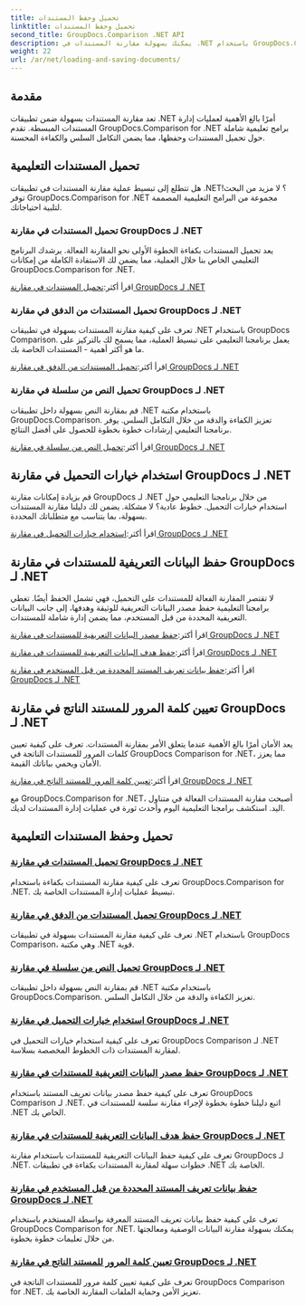 ```yaml
---
title: تحميل وحفظ المستندات
linktitle: تحميل وحفظ المستندات
second_title: GroupDocs.Comparison .NET API
description: يمكنك بسهولة مقارنة المستندات في .NET باستخدام GroupDocs.Comparison لـ .NET. تعرف على خيارات التحميل والحفظ واستخدام التحميل لإدارة المستندات بكفاءة.
weight: 22
url: /ar/net/loading-and-saving-documents/
---
```

## مقدمة

تعد مقارنة المستندات بسهولة ضمن تطبيقات .NET أمرًا بالغ الأهمية لعمليات إدارة المستندات المبسطة. تقدم GroupDocs.Comparison for .NET برامج تعليمية شاملة حول تحميل المستندات وحفظها، مما يضمن التكامل السلس والكفاءة المحسنة.

## تحميل المستندات التعليمية

هل تتطلع إلى تبسيط عملية مقارنة المستندات في تطبيقات .NET؟ لا مزيد من البحث! توفر GroupDocs.Comparison for .NET مجموعة من البرامج التعليمية المصممة لتلبية احتياجاتك.

### تحميل المستندات في مقارنة GroupDocs لـ .NET

يعد تحميل المستندات بكفاءة الخطوة الأولى نحو المقارنة الفعالة. يرشدك البرنامج التعليمي الخاص بنا خلال العملية، مما يضمن لك الاستفادة الكاملة من إمكانات GroupDocs.Comparison for .NET.

 اقرأ أكثر:[تحميل المستندات في مقارنة GroupDocs لـ .NET](./loading-documents/)

### تحميل المستندات من الدفق في مقارنة GroupDocs لـ .NET

تعرف على كيفية مقارنة المستندات بسهولة في تطبيقات .NET باستخدام GroupDocs Comparison. يعمل برنامجنا التعليمي على تبسيط العملية، مما يسمح لك بالتركيز على ما هو أكثر أهمية - المستندات الخاصة بك.

 اقرأ أكثر:[تحميل المستندات من الدفق في مقارنة GroupDocs لـ .NET](./loading-documents-from-stream/)

### تحميل النص من سلسلة في مقارنة GroupDocs لـ .NET

قم بمقارنة النص بسهولة داخل تطبيقات .NET باستخدام مكتبة GroupDocs.Comparison. تعزيز الكفاءة والدقة من خلال التكامل السلس. يوفر برنامجنا التعليمي إرشادات خطوة بخطوة للحصول على أفضل النتائج.

 اقرأ أكثر:[تحميل النص من سلسلة في مقارنة GroupDocs لـ .NET](./loading-text-from-string/)

## استخدام خيارات التحميل في مقارنة GroupDocs لـ .NET

قم بزيادة إمكانات مقارنة GroupDocs لـ .NET من خلال برنامجنا التعليمي حول استخدام خيارات التحميل. خطوط عادية؟ لا مشكلة. يضمن لك دليلنا مقارنة المستندات بسهولة، بما يتناسب مع متطلباتك المحددة.

 اقرأ أكثر:[استخدام خيارات التحميل في مقارنة GroupDocs لـ .NET](./using-load-options/)

## حفظ البيانات التعريفية للمستندات في مقارنة GroupDocs لـ .NET

لا تقتصر المقارنة الفعالة للمستندات على التحميل، فهي تشمل الحفظ أيضًا. تغطي برامجنا التعليمية حفظ مصدر البيانات التعريفية للوثيقة وهدفها، إلى جانب البيانات التعريفية المحددة من قبل المستخدم، مما يضمن إدارة شاملة للمستندات.

 اقرأ أكثر:[حفظ مصدر البيانات التعريفية للمستندات في مقارنة GroupDocs لـ .NET](./saving-documents-metadata-source/)

 اقرأ أكثر:[حفظ هدف البيانات التعريفية للمستندات في مقارنة GroupDocs لـ .NET](./saving-documents-metadata-target/)

 اقرأ أكثر:[حفظ بيانات تعريف المستند المحددة من قبل المستخدم في مقارنة GroupDocs لـ .NET](./saving-user-defined-document-metadata/)

## تعيين كلمة المرور للمستند الناتج في مقارنة GroupDocs لـ .NET

يعد الأمان أمرًا بالغ الأهمية عندما يتعلق الأمر بمقارنة المستندات. تعرف على كيفية تعيين كلمات المرور للمستندات الناتجة في GroupDocs Comparison for .NET، مما يعزز الأمان ويحمي بياناتك القيمة.

 اقرأ أكثر:[تعيين كلمة المرور للمستند الناتج في مقارنة GroupDocs لـ .NET](./setting-password-for-resultant-document/)

مع GroupDocs.Comparison for .NET، أصبحت مقارنة المستندات الفعالة في متناول اليد. استكشف برامجنا التعليمية اليوم وأحدث ثورة في عمليات إدارة المستندات لديك.
## تحميل وحفظ المستندات التعليمية
### [تحميل المستندات في مقارنة GroupDocs لـ .NET](./loading-documents/)
تعرف على كيفية مقارنة المستندات بكفاءة باستخدام GroupDocs.Comparison for .NET. تبسيط عمليات إدارة المستندات الخاصة بك.
### [تحميل المستندات من الدفق في مقارنة GroupDocs لـ .NET](./loading-documents-from-stream/)
تعرف على كيفية مقارنة المستندات بسهولة في تطبيقات .NET باستخدام GroupDocs Comparison، وهي مكتبة .NET قوية.
### [تحميل النص من سلسلة في مقارنة GroupDocs لـ .NET](./loading-text-from-string/)
قم بمقارنة النص بسهولة داخل تطبيقات .NET باستخدام مكتبة GroupDocs.Comparison. تعزيز الكفاءة والدقة من خلال التكامل السلس.
### [استخدام خيارات التحميل في مقارنة GroupDocs لـ .NET](./using-load-options/)
تعرف على كيفية استخدام خيارات التحميل في GroupDocs Comparison لـ .NET لمقارنة المستندات ذات الخطوط المخصصة بسلاسة.
### [حفظ مصدر البيانات التعريفية للمستندات في مقارنة GroupDocs لـ .NET](./saving-documents-metadata-source/)
تعرف على كيفية حفظ مصدر بيانات تعريف المستند باستخدام GroupDocs Comparison لـ .NET. اتبع دليلنا خطوة بخطوة لإجراء مقارنة سلسة للمستندات في .NET الخاص بك.
### [حفظ هدف البيانات التعريفية للمستندات في مقارنة GroupDocs لـ .NET](./saving-documents-metadata-target/)
تعرف على كيفية حفظ البيانات التعريفية للمستندات باستخدام مقارنة GroupDocs لـ .NET. خطوات سهلة لمقارنة المستندات بكفاءة في تطبيقات .NET الخاصة بك.
### [حفظ بيانات تعريف المستند المحددة من قبل المستخدم في مقارنة GroupDocs لـ .NET](./saving-user-defined-document-metadata/)
تعرف على كيفية حفظ بيانات تعريف المستند المعرفة بواسطة المستخدم باستخدام GroupDocs Comparison for .NET. يمكنك بسهولة مقارنة البيانات الوصفية ومعالجتها من خلال تعليمات خطوة بخطوة.
### [تعيين كلمة المرور للمستند الناتج في مقارنة GroupDocs لـ .NET](./setting-password-for-resultant-document/)
تعرف على كيفية تعيين كلمة مرور للمستندات الناتجة في GroupDocs Comparison for .NET. تعزيز الأمن وحماية الملفات المقارنة الخاصة بك.